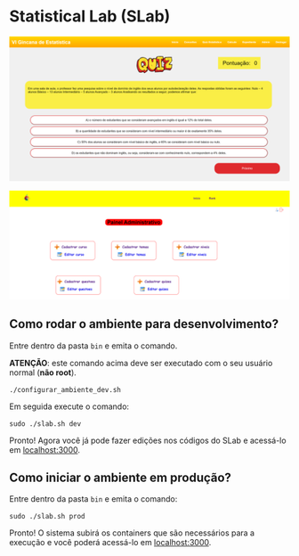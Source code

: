 # Statistical Lab (SLab)

![Sistema de perguntas e respostas](documentacao/screenshots/quiz.png)

![Painel administrativo](documentacao/screenshots/admin.png)

## Como rodar o ambiente para desenvolvimento?

Entre dentro da pasta `bin` e emita o comando.

**ATENÇÃO**: este comando acima deve ser executado com o seu usuário normal (**não root**).

```console
./configurar_ambiente_dev.sh
```

Em seguida execute o comando:

```console
sudo ./slab.sh dev
```

Pronto! Agora você já pode fazer edições nos códigos do SLab e acessá-lo em [localhost:3000](http://localhost:3000).

## Como iniciar o ambiente em produção?

Entre dentro da pasta `bin` e emita o comando:

```console
sudo ./slab.sh prod
```

Pronto! O sistema subirá os containers que são necessários para a execução e você poderá acessá-lo em [localhost:3000](http://localhost:3000).
